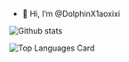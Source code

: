 - 👋 Hi, I’m @DolphinX1aoxixi

![Github stats](https://github-readme-stats.vercel.app/api?username=DolphinX1aoxixi&show_icons=true&count_private=true)   

![Top Languages Card](https://github-readme-stats.vercel.app/api/top-langs/?username=DolphinX1aoxixi)   

<!---
DolphinX1aoxixi/DolphinX1aoxixi is a ✨ special ✨ repository because its `README.md` (this file) appears on your GitHub profile.
You can click the Preview link to take a look at your changes.
--->
